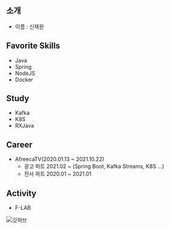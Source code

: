 ## 소개

- 이름 : 신재원

## Favorite Skills

- Java
- Spring
- NodeJS
- Docker

## Study

- Kafka
- K8S
- RXJava

## Career

- AfreecaTV(2020.01.13 ~ 2021.10.22)
  - 광고 파트 2021.02 ~ (Spring Boot, Kafka Streams, K8S ...)
  - 전사 파트 2020.01 ~ 2021.01

## Activity

- F-LAB

![깃허브](https://github-readme-stats.vercel.app/api?username=0n1dev&show_icons=true)<br /> 
